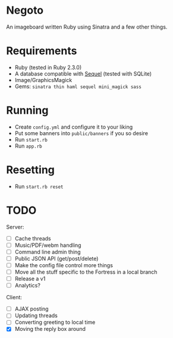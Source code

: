 # Negoto
An imageboard written Ruby using Sinatra and a few other things.

# Requirements
* Ruby (tested in Ruby 2.3.0)
* A database compatible with [Sequel](http://sequel.jeremyevans.net) (tested with SQLite)
* Image/GraphicsMagick
* Gems: `sinatra thin haml sequel mini_magick sass`

# Running
* Create `config.yml` and configure it to your liking
* Put some banners into `public/banners` if you so desire
* Run `start.rb`
* Run `app.rb`

# Resetting
* Run `start.rb reset`

# TODO
Server:

- [ ] Cache threads
- [ ] Music/PDF/webm handling
- [ ] Command line admin thing
- [ ] Public JSON API (get/post/delete)
- [ ] Make the config file control more things
- [ ] Move all the stuff specific to the Fortress in a local branch
- [ ] Release a v1
- [ ] Analytics?

Client:

- [ ] AJAX posting
- [ ] Updating threads
- [ ] Converting greeting to local time
- [X] Moving the reply box around
